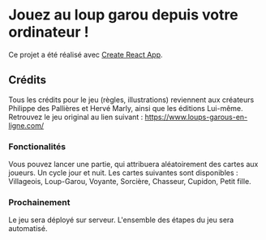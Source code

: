 # Jouez au loup garou depuis votre ordinateur !

Ce projet a été réalisé avec [Create React App](https://github.com/facebook/create-react-app).

## Crédits

Tous les crédits pour le jeu (règles, illustrations) reviennent aux créateurs Philippe des Pallières et Hervé Marly, ainsi que les éditions Lui-même. Retrouvez le jeu original au lien suivant : https://www.loups-garous-en-ligne.com/

### Fonctionalités

Vous pouvez lancer une partie, qui attribuera aléatoirement des cartes aux joueurs.
Un cycle jour et nuit.
Les cartes suivantes sont disponibles : Villageois, Loup-Garou, Voyante, Sorcière, Chasseur, Cupidon, Petit fille.

### Prochainement

Le jeu sera déployé sur serveur.
L'ensemble des étapes du jeu sera automatisé.
